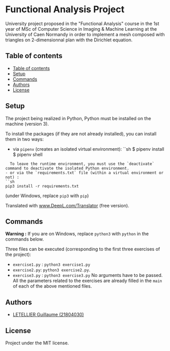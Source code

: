 # Functional Analysis Project

University project proposed in the "Functional Analysis" course in the 1st year of MSc of Computer Science in Imaging & Machine Learning at the University of Caen Normandy in order to implement a mesh composed with triangles on 2-dimensionnal plan with the Dirichlet equation.

## Table of contents

  - [Table of contents](#table-of-contents)
  - [Setup](#setup)
  - [Commands](#commands)
  - [Authors](#authors)
  - [License](#license)

## Setup

The project being realized in Python, Python must be installed on the machine (version 3).

To install the packages (if they are not already installed), you can install them in two ways:
- via `pipenv` (creates an isolated virtual environment):
``sh
$ pipenv install
$ pipenv shell
```
  To leave the runtime environment, you must use the `deactivate` command to deactivate the isolated Python environment.
- or via the `requirements.txt` file (within a virtual environment or not) :
``sh
pip3 install -r requirements.txt
```
(under Windows, replace `pip3` with `pip`)

Translated with www.DeepL.com/Translator (free version).

## Commands

**Warning :** If you are on Windows, replace `python3` with `python` in the commands below.

Three files can be executed (corresponding to the first three exercises of the project):
- `exercise1.py` : `python3 exercise1.py`
- `exercise2.py`: `python3 exercise2.py`.
- `exercise3.py` : `python3 exercise3.py`
No arguments have to be passed. All the parameters related to the exercises are already filled in the `main` of each of the above mentioned files.

## Authors
- [LETELLIER Guillaume (21804030)](https://github.com/Guigui14460)

## License
Project under the MIT license.